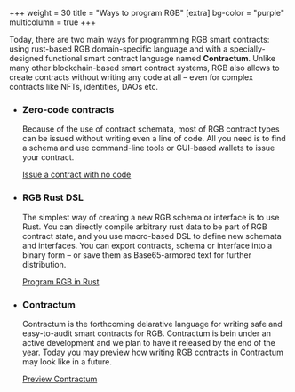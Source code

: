 +++
weight = 30
title = "Ways to program RGB"
[extra]
bg-color = "purple"
multicolumn = true
+++

Today, there are two main ways for programming RGB smart contracts: using
rust-based RGB domain-specific language and with a specially-designed functional
smart contract language named **Contractum**. Unlike many other blockchain-based
smart contract systems, RGB also allows to create contracts without writing any
code at all – even for complex contracts like NFTs, identities, DAOs etc.

* ### Zero-code contracts

  Because of the use of contract schemata, most of RGB contract types can be
  issued without writing even a line of code. All you need is to find a schema
  and use command-line tools or GUI-based wallets to issue your contract.

  <a href="/issue" class="button button-secondary">Issue a contract with no code</a>

* ### RGB Rust DSL

  The simplest way of creating a new RGB schema or interface is to use Rust. 
  You can directly compile arbitrary rust data to be part of RGB contract state,
  and you use macro-based DSL to define new schemata and interfaces. You can 
  export contracts, schema or interface into a binary form – or save them as 
  Base65-armored text for further distribution.

  <a href="/program/rust" class="button button-secondary">Program RGB in Rust</a>

* ### Contractum

  Contractum is the forthcoming delarative language for writing safe and
  easy-to-audit smart contracts for RGB. Contractum is bein under an active
  development and we plan to have it released by the end of the year. Today
  you may preview how writing RGB contracts in Contractum may look like in a
  future.

  <a href="/program/contractum" class="button button-secondary">Preview Contractum</a>

